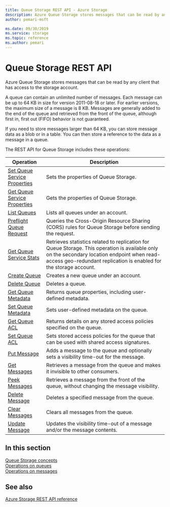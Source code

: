 ```yaml
---
title: Queue Storage REST API - Azure Storage
description: Azure Queue Storage stores messages that can be read by any client that has access to the storage account.
author: pemari-msft

ms.date: 09/30/2019
ms.service: storage
ms.topic: reference
ms.author: pemari
---
```


# Queue Storage REST API

Azure Queue Storage stores messages that can be read by any client that has access to the storage account.  
  
A queue can contain an unlimited number of messages. Each message can be up to 64 KB in size for version 2011-08-18 or later. For earlier versions, the maximum size of a message is 8 KB. Messages are generally added to the end of the queue and retrieved from the front of the queue, although first in, first out (FIFO) behavior is not guaranteed.  
  
If you need to store messages larger than 64 KB, you can store message data as a blob or in a table. You can then store a reference to the data as a message in a queue.  
  
The REST API for Queue Storage includes these operations:  
  
|Operation|Description|  
|---------------|-----------------|  
|[Set Queue Service Properties](Set-Queue-Service-Properties.md)|Sets the properties of Queue Storage.|  
|[Get Queue Service Properties](Get-Queue-Service-Properties.md)|Gets the properties of Queue Storage.|  
|[List Queues](List-Queues1.md)|Lists all queues under an account.|  
|[Preflight Queue Request](Preflight-Queue-Request.md)|Queries the Cross-Origin Resource Sharing (CORS) rules for Queue Storage before sending the request.|  
|[Get Queue Service Stats](Get-Queue-Service-Stats.md)|Retrieves statistics related to replication for Queue Storage. This operation is available only on the secondary location endpoint when read-access geo-redundant replication is enabled for the storage account.|  
|[Create Queue](Create-Queue4.md)|Creates a new queue under an account.|  
|[Delete Queue](Delete-Queue3.md)|Deletes a queue.|  
|[Get Queue Metadata](Get-Queue-Metadata.md)|Returns queue properties, including user-defined metadata.|  
|[Set Queue Metadata](Set-Queue-Metadata.md)|Sets user-defined metadata on the queue.|  
|[Get Queue ACL](Get-Queue-ACL.md)|Returns details on any stored access policies specified on the queue.|  
|[Set Queue ACL](Set-Queue-ACL.md)|Sets stored access policies for the queue that can be used with shared access signatures.|  
|[Put Message](Put-Message.md)|Adds a message to the queue and optionally sets a visibility time-out for the message.|  
|[Get Messages](Get-Messages.md)|Retrieves a message from the queue and makes it invisible to other consumers.|  
|[Peek Messages](Peek-Messages.md)|Retrieves a message from the front of the queue, without changing the message visibility.|  
|[Delete Message](Delete-Message2.md)|Deletes a specified message from the queue.|  
|[Clear Messages](Clear-Messages.md)|Clears all messages from the queue.|  
|[Update Message](Update-Message.md)|Updates the visibility time-out of a message and/or the message contents.|  
  
## In this section  
[Queue Storage concepts](Queue-Service-Concepts.md)    
[Operations on queues](Operations-on-Queues.md)    
[Operations on messages](Operations-on-Messages.md)  
  
## See also  
[Azure Storage REST API reference](Azure-Storage-Services-REST-API-Reference.md)
